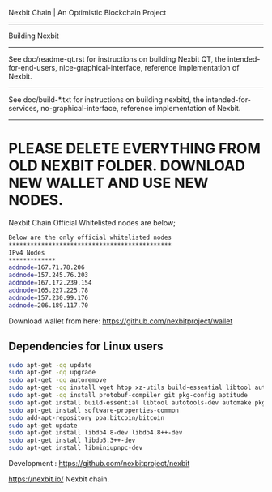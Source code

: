 Nexbit Chain | An Optimistic Blockchain Project


*************
Building Nexbit
*************
See doc/readme-qt.rst for instructions on building Nexbit QT,
the intended-for-end-users, nice-graphical-interface, reference
implementation of Nexbit.
***************
See doc/build-*.txt for instructions on building nexbitd,
the intended-for-services, no-graphical-interface, reference
implementation of Nexbit.

****************
# PLEASE DELETE EVERYTHING FROM OLD NEXBIT FOLDER. DOWNLOAD NEW WALLET AND USE NEW NODES.
Nexbit Chain Official Whitelisted nodes are below;
```bash
Below are the only official whitelisted nodes
*********************************************
IPv4 Nodes
*************
addnode=167.71.78.206
addnode=157.245.76.203
addnode=167.172.239.154
addnode=165.227.225.78
addnode=157.230.99.176
addnode=206.189.117.70


```

Download wallet from here: https://github.com/nexbitproject/wallet


Dependencies for Linux users
---------------------------
```bash
sudo apt-get -qq update
sudo apt-get -qq upgrade
sudo apt-get -qq autoremove
sudo apt-get -qq install wget htop xz-utils build-essential libtool autoconf automake software-properties-common
sudo apt-get -qq install protobuf-compiler git pkg-config aptitude
sudo apt-get install build-essential libtool autotools-dev automake pkg-config libssl-dev libevent-dev bsdmainutils git cmake libboost-all-dev libgmp3-dev
sudo apt-get install software-properties-common
sudo add-apt-repository ppa:bitcoin/bitcoin
sudo apt-get update
sudo apt-get install libdb4.8-dev libdb4.8++-dev
sudo apt-get install libdb5.3++-dev
sudo apt-get install libminiupnpc-dev


```

Development :
https://github.com/nexbitproject/nexbit

https://nexbit.io/ 
Nexbit chain.

